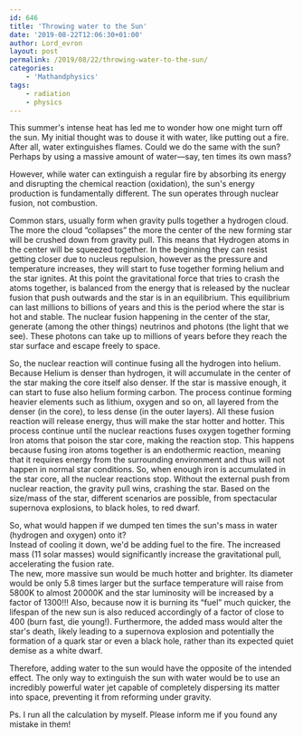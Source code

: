 ```yaml
---
id: 646
title: 'Throwing water to the Sun'
date: '2019-08-22T12:06:30+01:00'
author: Lord_evron
layout: post
permalink: /2019/08/22/throwing-water-to-the-sun/
categories:
    - 'Mathandphysics'
tags:
    - radiation
    - physics
---
```


This summer's intense heat has led me to wonder how one might turn off the sun. 
My initial thought was to douse it with water, like putting out a fire.  After all, water extinguishes flames. 
Could we do the same with the sun?  Perhaps by using a massive amount of water—say, ten times its own mass?


However, while water can extinguish a regular fire by absorbing its energy and disrupting the chemical reaction (oxidation), 
the sun's energy production is fundamentally different.  The sun operates through nuclear fusion, not combustion.


Common stars, usually form when gravity pulls together a hydrogen cloud. The more the cloud “collapses” the more the center of 
the new forming star will be crushed down from gravity pull. 
This means that Hydrogen atoms in the center will be squeezed together. In the beginning they can resist getting closer 
due to nucleus repulsion, however as the pressure and temperature increases, 
they will start to fuse together forming helium and the star ignites. 
At this point the gravitational force that tries to crash the atoms together, is balanced from the energy that is released by 
the nuclear fusion that push outwards and the star is in an equilibrium. 
This equilibrium can last millions to billions of years and this is the period where the star is hot and stable. 
The nuclear fusion happening in the center of the star, generate (among the other things) neutrinos and photons 
(the light that we see). These photons can take up to millions of years before they reach the star surface and escape freely to space.


So, the nuclear reaction will continue fusing all the hydrogen into helium. Because Helium is denser than hydrogen, 
it will accumulate in the center of the star making the core itself also denser. 
If the star is massive enough, it can start to fuse also helium forming carbon. 
The process continue forming heavier elements such as lithium, oxygen and so on, all layered from the denser (in the core), 
to less dense (in the outer layers). All these fusion reaction will release energy, thus will make the star hotter and hotter. 
This process continue until the nuclear reactions fuses oxygen together forming Iron atoms that poison the star core, 
making the reaction stop. This happens because fusing iron atoms together is an endothermic reaction, meaning that it requires 
energy from the surrounding environment and thus will not happen in normal star conditions. 
So, when enough iron is accumulated in the star core, all the nuclear reactions stop. 
Without the external push from nuclear reaction, the gravity pull wins, crashing the star. 
Based on the size/mass of the star, different scenarios are possible, from spectacular supernova explosions, to black holes, 
to red dwarf.


So, what would happen if we dumped ten times the sun's mass in water (hydrogen and oxygen) onto it?  
Instead of cooling it down, we'd be adding fuel to the fire.  The increased mass (11 solar masses) would significantly 
increase the gravitational pull, accelerating the fusion rate.  
The new, more massive sun would be much hotter and brighter. 
Its diameter would be only 5.8 times larger but the surface temperature will raise from 5800K to almost 20000K and the star 
luminosity will be increased by a factor of 1300!!! Also, because now it is burning its “fuel” much quicker, 
the lifespan of the new sun is also reduced accordingly of a factor of close to 400 (burn fast, die young!). 
Furthermore, the added mass would alter the star's death, likely leading to a supernova explosion and potentially 
the formation of a quark star or even a black hole, rather than its expected quiet demise as a white dwarf.


Therefore, adding water to the sun would have the opposite of the intended effect.
The only way to extinguish the sun with water would be to use an incredibly powerful water jet capable of completely
dispersing its matter into space, preventing it from reforming under gravity.


Ps. I run all the calculation by myself. Please inform me if you found any mistake in them!

